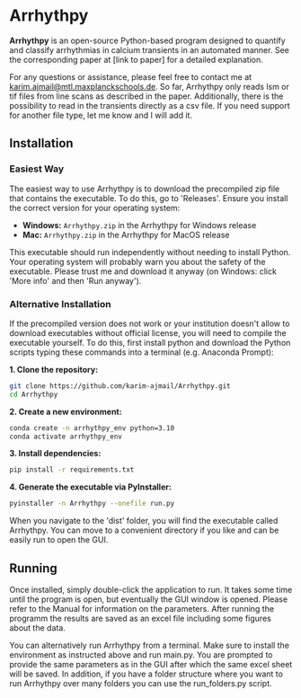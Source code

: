 # Arrhythpy

**Arrhythpy** is an open-source Python-based program designed to quantify and classify arrhythmias in calcium transients in an automated manner. See the corresponding paper at [link to paper] for a detailed explanation.

For any questions or assistance, please feel free to contact me at [karim.ajmail@mtl.maxplanckschools.de](mailto:karim.ajmail@mtl.maxplanckschools.de). So far, Arrhythpy only reads lsm or tif files from line scans as described in the paper. Additionally, there is the possibility to read in the transients directly as a csv file. If you need support for another file type, let me know and I will add it.

## Installation

### Easiest Way

The easiest way to use Arrhythpy is to download the precompiled zip file that contains the executable. To do this, go to 'Releases'. Ensure you install the correct version for your operating system:

- **Windows:** `Arrhythpy.zip` in the Arrhythpy for Windows release
- **Mac:** `Arrhythpy.zip` in the Arrhythpy for MacOS release

This executable should run independently without needing to install Python. Your operating system will probably warn you about the safety of the executable. Please trust me and download it anyway (on Windows: click 'More info' and then 'Run anyway').

### Alternative Installation

If the precompiled version does not work or your institution doesn't allow to download executables without official license, you will need to compile the executable yourself. To do this, first install python and download the Python scripts typing these commands into a terminal (e.g. Anaconda Prompt):

**1. Clone the repository:**
   ```sh
   git clone https://github.com/karim-ajmail/Arrhythpy.git
   cd Arrhythpy
   ```

**2. Create a new environment:**
   ```sh
   conda create -n arrhythpy_env python=3.10
   conda activate arrhythpy_env
   ```

**3. Install dependencies:**
   ```sh
   pip install -r requirements.txt
   ```

**4. Generate the executable via PyInstaller:**
   ```sh
   pyinstaller -n Arrhythpy --onefile run.py
   ```
When you navigate to the 'dist' folder, you will find the executable called Arrhythpy. You can move to a convenient directory if you like and can be easily run to open the GUI.

## Running
Once installed, simply double-click the application to run. It takes some time until the program is open, but eventually the GUI window is opened. Please refer to the Manual for information on the parameters. After running the programm the results are saved as an excel file including some figures about the data.

You can alternatively run Arrhythpy from a terminal. Make sure to install the environment as instructed above and run main.py. You are prompted to provide the same parameters as in the GUI after which the same excel sheet will be saved. In addition, if you have a folder structure where you want to run Arrhythpy over many folders you can use the run_folders.py script.

